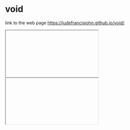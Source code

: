 # void
link to the web page  https://judefrancisjohn.github.io/void/.


<iframe> src="https://public.tableau.com/views/schoolssecond/Sheet2?:showVizHome=no&:embed=true" width="90%" height="100"></iframe>

<iframe> src="https://public.tableau.com/views/ct_schooldistricts/Sheet1?:showVizHome=no&:embed=true" width="90%" height="100"></iframe>
